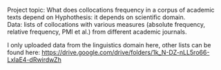 Project topic: What does collocations frequency in a corpus of academic texts depend on 
Hyphothesis: it depends on scientific domain.  
Data: lists of collocations with various measures (absolute frequency, relative frequency, PMI et al.) from different academic journals.  
  
I only uploaded data from the linguistics domain here, other lists can be found here: https://drive.google.com/drive/folders/1k_N-DZ-nLL5ro66-LxIaE4-dRwirdwZh 
